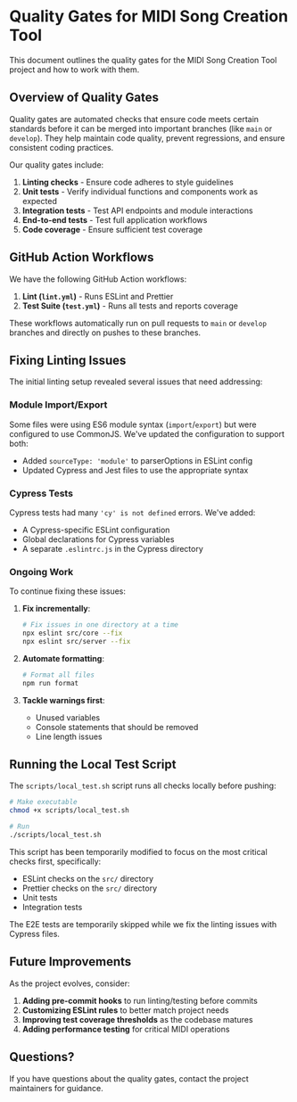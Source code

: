 # Quality Gates for MIDI Song Creation Tool

This document outlines the quality gates for the MIDI Song Creation Tool project and how to work with them.

## Overview of Quality Gates

Quality gates are automated checks that ensure code meets certain standards before it can be merged into important branches (like `main` or `develop`). They help maintain code quality, prevent regressions, and ensure consistent coding practices.

Our quality gates include:

1. **Linting checks** - Ensure code adheres to style guidelines
2. **Unit tests** - Verify individual functions and components work as expected
3. **Integration tests** - Test API endpoints and module interactions
4. **End-to-end tests** - Test full application workflows
5. **Code coverage** - Ensure sufficient test coverage

## GitHub Action Workflows

We have the following GitHub Action workflows:

1. **Lint (`lint.yml`)** - Runs ESLint and Prettier
2. **Test Suite (`test.yml`)** - Runs all tests and reports coverage

These workflows automatically run on pull requests to `main` or `develop` branches and directly on pushes to these branches.

## Fixing Linting Issues

The initial linting setup revealed several issues that need addressing:

### Module Import/Export

Some files were using ES6 module syntax (`import`/`export`) but were configured to use CommonJS. We've updated the configuration to support both:

- Added `sourceType: 'module'` to parserOptions in ESLint config
- Updated Cypress and Jest files to use the appropriate syntax

### Cypress Tests

Cypress tests had many `'cy' is not defined` errors. We've added:

- A Cypress-specific ESLint configuration
- Global declarations for Cypress variables
- A separate `.eslintrc.js` in the Cypress directory

### Ongoing Work

To continue fixing these issues:

1. **Fix incrementally**:
   ```bash
   # Fix issues in one directory at a time
   npx eslint src/core --fix
   npx eslint src/server --fix
   ```

2. **Automate formatting**:
   ```bash
   # Format all files
   npm run format
   ```

3. **Tackle warnings first**:
   - Unused variables
   - Console statements that should be removed
   - Line length issues

## Running the Local Test Script

The `scripts/local_test.sh` script runs all checks locally before pushing:

```bash
# Make executable
chmod +x scripts/local_test.sh

# Run
./scripts/local_test.sh
```

This script has been temporarily modified to focus on the most critical checks first, specifically:

- ESLint checks on the `src/` directory
- Prettier checks on the `src/` directory
- Unit tests
- Integration tests

The E2E tests are temporarily skipped while we fix the linting issues with Cypress files.

## Future Improvements

As the project evolves, consider:

1. **Adding pre-commit hooks** to run linting/testing before commits
2. **Customizing ESLint rules** to better match project needs
3. **Improving test coverage thresholds** as the codebase matures
4. **Adding performance testing** for critical MIDI operations

## Questions?

If you have questions about the quality gates, contact the project maintainers for guidance.
